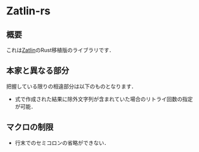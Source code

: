 # Zatlin-rs
## 概要
これは[Zatlin](https://github.com/Ziphil/Zatlin)のRust移植版のライブラリです．

## 本家と異なる部分
把握している限りの相違部分は以下のものとなります．
* 式で作成された結果に除外文字列が含まれていた場合のリトライ回数の指定が可能．

## マクロの制限
* 行末でのセミコロンの省略ができない．